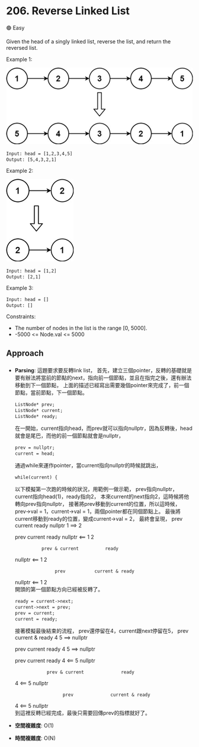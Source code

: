 # 206. Reverse Linked List

 🟢 Easy

Given the head of a singly linked list, reverse the list, and return the reversed list.

Example 1:

![alt text](image.png)
```
Input: head = [1,2,3,4,5]
Output: [5,4,3,2,1]
```

Example 2:

![alt text](image-1.png)
```
Input: head = [1,2]
Output: [2,1]
```

Example 3:
```
Input: head = []
Output: []
```

Constraints:
- The number of nodes in the list is the range [0, 5000].
- -5000 <= Node.val <= 5000

## Approach
### 
- **Parsing**: 
    這題要求要反轉link list，
    首先，建立三個pointer，反轉的基礎就是要有辦法將當前的節點的next，指向前一個節點，並且在指完之後，還有辦法移動到下一個節點，
    上面的描述已經寫出需要幾個pointer來完成了，前一個節點，當前節點，下一個節點。
    ```
    ListNode* prev;
    ListNode* current;
    ListNode* ready;
    ```
    在一開始，current指向head，而prev就可以指向nullptr，因為反轉後，head就會是尾巴，而他的前一個節點就會是nullptr，
    ```
    prev = nullptr;
    current = head;
    ```
    通過while來運作pointer，當current指向nullptr的時候就跳出，
    ```
    while(current) {
    ```
    以下模擬第一次跑的時候的狀況，用範例一做示範，
    prev指向nullptr，current指向head(1)，ready指向2，
    本來current的next指向2，這時候將他轉向prev指向nullptr，
    接著將prev移動到current的位置，所以這時候，prev->val = 1，current->val = 1，兩個pointer都在同個節點上。
    最後將current移動到ready的位置，變成current->val = 2，
    最終會呈現，
    prev            current             ready
    nullptr            1         ==>      2

    prev            current             ready
    nullptr   <==      1                   2      

                prev & current          ready
    nullptr   <==      1                   2 

                     prev           current & ready
    nullptr   <==      1                   2  
    開頭的第一個節點方向已經被反轉了。
    ```
    ready = current->next;
    current->next = prev;
    prev = current;
    current = ready;
    ```
    接著模擬最後結束的流程，
    prev還停留在4，current跟next停留在5，
    prev          current & ready
    4                    5          ==>     nullptr

    prev              current                ready
    4                    5          ==>     nullptr

    prev              current                 ready
    4        <==         5                   nullptr      

                  prev & current              ready
    4        <==         5                   nullptr 

                        prev              current & ready
    4        <==         5                   nullptr  
    到這裡反轉已經完成，最後只需要回傳prev的指標就好了。  
- **空間複雜度**: O(1)
- **時間複雜度**: O(N)